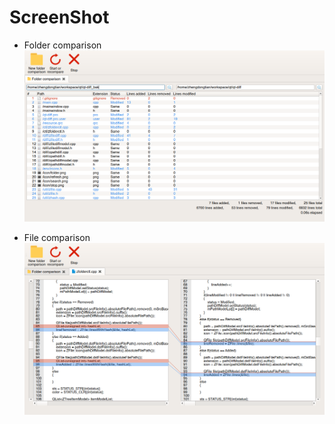 # ScreenShot
* Folder comparison
![folder comparison](/screenshot/1.png)

* File comparison
![file comparison](/screenshot/2.png)
